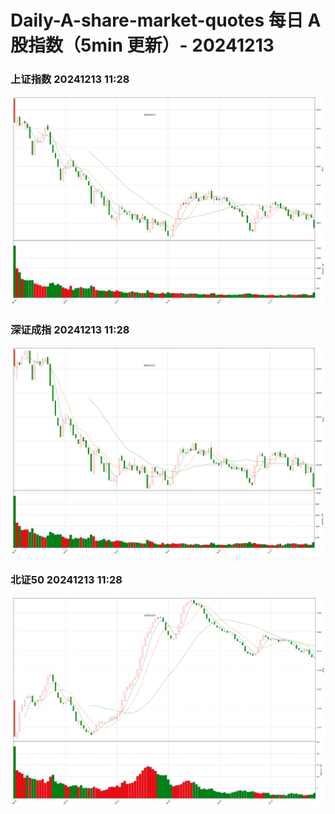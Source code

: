 
# Daily-A-share-market-quotes 每日 A 股指数（5min 更新）- 20241213

### 上证指数 20241213 11:28
![](./fig/2024/12/20241213-sh000001.png)

### 深证成指 20241213 11:28
![](./fig/2024/12/20241213-sz399001.png)

### 北证50 20241213 11:28
![](./fig/2024/12/20241213-bj899050.png)
